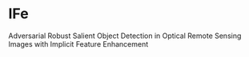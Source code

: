 # IFe
Adversarial Robust Salient Object Detection in Optical Remote Sensing Images with Implicit Feature Enhancement
